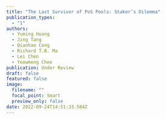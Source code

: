 ```yaml
---
title: "The Last Survivor of PoS Pools: Staker’s Dilemma"
publication_types:
  - "1"
authors:
  - Yuming Huang
  - Jing Tang
  - Qianhao Cong
  - Richard T.B. Ma
  - Lei Chen
  - Yeowmeng Chee
publication: Under Review
draft: false
featured: false
image:
  filename: ""
  focal_point: Smart
  preview_only: false
date: 2022-09-24T14:51:33.584Z
---
```

